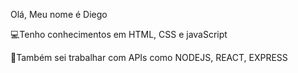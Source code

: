 Olá, Meu nome é Diego

💻Tenho conhecimentos em HTML, CSS e javaScript

📖Também sei trabalhar com APIs como NODEJS, REACT, EXPRESS

